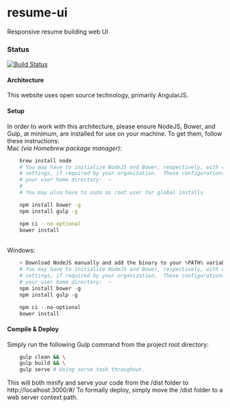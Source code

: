 # resume-ui
Responsive resume building web UI

### Status
[![Build Status](https://travis-ci.com/PelkaRepo/resume-ui.svg)](https://travis-ci.com/PelkaRepo/resume-ui)

#### Architecture
This website uses open source technology, primarily AngularJS.

#### Setup
In order to work with this architecture, please ensure NodeJS, Bower, and Gulp, at minimum, are installed for use on your machine.  To get them, follow these instructions:
<br/>
Mac <em>(via Homebrew package manager)</em>:

```bash
	brew install node
	# You may have to initialize NodeJS and Bower, respectively, with company specific proxy
	# settings, if required by your organization.  These configurations should be placed in
	# your user home directory:  ~
	#
	# You may also have to sudo as root user for global installs

	npm install bower -g
	npm install gulp -g

	npm ci --no-optional
	bower install
```

<br/>
Windows:

```powershell
	> Download NodeJS manually and add the binary to your %PATH% variable
	# You may have to initialize NodeJS and Bower, respectively, with company specific proxy
	# settings, if required by your organization.  These configurations should be placed in
	# your user home directory:  ~
	npm install bower -g
	npm install gulp -g

	npm ci --no-optional
	bower install
```

#### Compile & Deploy
Simply run the following Gulp command from the project root directory:

```bash
	gulp clean && \
	gulp build && \
	gulp serve # Using serve task throughout.
```

This will both minify and serve your code from the /dist folder to http://localhost:3000/#/
To formally deploy, simply move the /dist folder to a web server context path.
